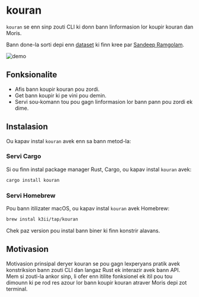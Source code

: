 # kouran

`kouran` se enn sinp zouti CLI ki donn bann linformasion lor koupir kouran dan Moris. 

Bann done-la sorti depi enn [dataset](https://github.com/MrSunshyne/mauritius-dataset-electricity) ki finn kree par [Sandeep Ramgolam](https://github.com/MrSunshyne).

![demo](./assets/demo.png)

## Fonksionalite

* Afis bann koupir kouran pou zordi.
* Get bann koupir ki pe vini pou demin.
* Servi sou-komann tou pou gagn linformasion lor bann pann pou zordi ek dime.

## Instalasion

Ou kapav instal `kouran` avek enn sa bann metod-la:

### Servi Cargo

Si ou finn instal package manager Rust, Cargo, ou kapav instal `kouran` avek:

```bash
cargo install kouran
```

### Servi Homebrew

Pou bann itilizater macOS, ou kapav instal `kouran` avek Homebrew:

```bash
brew instal k3ii/tap/kouran
```
Chek paz version pou instal bann biner ki finn konstrir alavans.


## Motivasion

Motivasion prinsipal deryer kouran se pou gagn lexperyans pratik avek konstriksion bann zouti CLI dan langaz Rust ek interazir avek bann API. Mem si zouti-la ankor sinp, li ofer enn itilite fonksionel ek itil pou tou dimounn ki pe rod res azour lor bann koupir kouran atraver Moris depi zot terminal.

